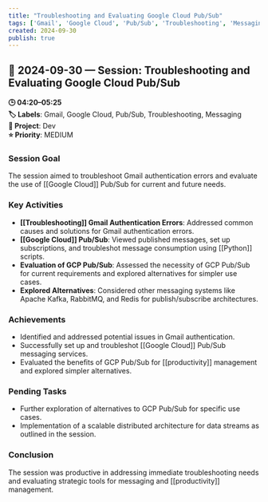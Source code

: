 ```yaml
---
title: "Troubleshooting and Evaluating Google Cloud Pub/Sub"
tags: ['Gmail', 'Google Cloud', 'Pub/Sub', 'Troubleshooting', 'Messaging']
created: 2024-09-30
publish: true
---
```


## 📅 2024-09-30 — Session: Troubleshooting and Evaluating Google Cloud Pub/Sub

**🕒 04:20–05:25**  
**🏷️ Labels**: Gmail, Google Cloud, Pub/Sub, Troubleshooting, Messaging  
**📂 Project**: Dev  
**⭐ Priority**: MEDIUM  


### Session Goal
The session aimed to troubleshoot Gmail authentication errors and evaluate the use of [[Google Cloud]] Pub/Sub for current and future needs.

### Key Activities
- **[[Troubleshooting]] Gmail Authentication Errors**: Addressed common causes and solutions for Gmail authentication errors.
- **[[Google Cloud]] Pub/Sub**: Viewed published messages, set up subscriptions, and troubleshot message consumption using [[Python]] scripts.
- **Evaluation of GCP Pub/Sub**: Assessed the necessity of GCP Pub/Sub for current requirements and explored alternatives for simpler use cases.
- **Explored Alternatives**: Considered other messaging systems like Apache Kafka, RabbitMQ, and Redis for publish/subscribe architectures.

### Achievements
- Identified and addressed potential issues in Gmail authentication.
- Successfully set up and troubleshot [[Google Cloud]] Pub/Sub messaging services.
- Evaluated the benefits of GCP Pub/Sub for [[productivity]] management and explored simpler alternatives.

### Pending Tasks
- Further exploration of alternatives to GCP Pub/Sub for specific use cases.
- Implementation of a scalable distributed architecture for data streams as outlined in the session.

### Conclusion
The session was productive in addressing immediate troubleshooting needs and evaluating strategic tools for messaging and [[productivity]] management.
